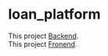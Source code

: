 # loan_platform

This project [Backend](https://github.com/anarpafran/lp_backend/tree/main).\
This project [Fronend](https://github.com/anarpafran/lp_frontend/tree/main).

